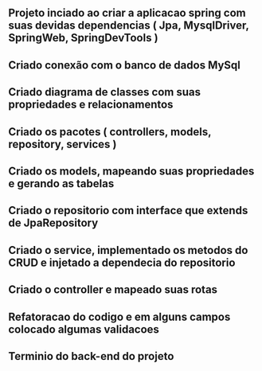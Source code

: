 

## Projeto inciado ao criar a aplicacao spring com suas devidas dependencias ( Jpa, MysqlDriver, SpringWeb, SpringDevTools )

## Criado conexão com o banco de dados MySql 

## Criado diagrama de classes com suas propriedades e relacionamentos

## Criado os pacotes ( controllers, models, repository, services )

## Criado os models, mapeando suas propriedades e gerando as tabelas

## Criado o repositorio com interface que extends de JpaRepository

## Criado o service, implementado os metodos do CRUD e injetado a dependecia do repositorio

## Criado o controller e mapeado suas rotas

## Refatoracao do codigo e em alguns campos colocado algumas validacoes

## Terminio do back-end do projeto

